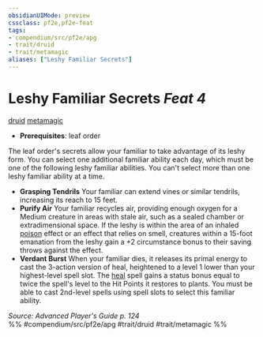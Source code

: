 ```yaml
---
obsidianUIMode: preview
cssclass: pf2e,pf2e-feat
tags:
- compendium/src/pf2e/apg
- trait/druid
- trait/metamagic
aliases: ["Leshy Familiar Secrets"]
---
```

# Leshy Familiar Secrets  *Feat 4*  
[druid](../../Rules/traits/druid.md)  [metamagic](../../Rules/traits/metamagic.md)  

- **Prerequisites**: leaf order

The leaf order's secrets allow your familiar to take advantage of its leshy form. You can select one additional familiar ability each day, which must be one of the following leshy familiar abilities. You can't select more than one leshy familiar ability at a time.

- **Grasping Tendrils** Your familiar can extend vines or similar tendrils, increasing its reach to 15 feet.
- **Purify Air** Your familiar recycles air, providing enough oxygen for a Medium creature in areas with stale air, such as a sealed chamber or extradimensional space. If the leshy is within the area of an inhaled [poison](../../Rules/traits/poison.md) effect or an effect that relies on smell, creatures within a 15-foot emanation from the leshy gain a +2 circumstance bonus to their saving throws against the effect.
- **Verdant Burst** When your familiar dies, it releases its primal energy to cast the 3-action version of heal, heightened to a level 1 lower than your highest-level spell slot. The [heal](../spells/heal.md) spell gains a status bonus equal to twice the spell's level to the Hit Points it restores to plants. You must be able to cast 2nd-level spells using spell slots to select this familiar ability.

*Source: Advanced Player's Guide p. 124*  
%% #compendium/src/pf2e/apg #trait/druid #trait/metamagic %%
